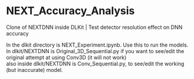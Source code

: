 # NEXT_Accuracy_Analysis
Clone of NEXTDNN inside DLKit | Test detector resolution effect on DNN accuracy  

In the dlkit directory is NEXT_Experiment.ipynb. Use this to run the models.   
In dlkit/NEXTDNN is Original_3D_Sequential.py if you want to see/edit the original attempt at using Conv3D (it will not work)  
also inside dlkit/NEXTDNN is Conv_Sequential.py, to see/edit the working (but inaccurate) model.  
